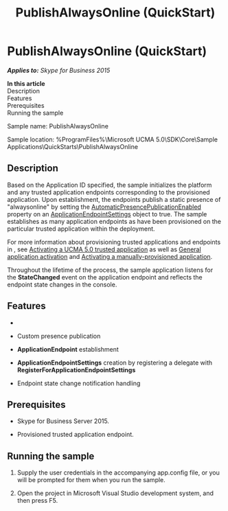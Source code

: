 ﻿---
title: PublishAlwaysOnline (QuickStart)
TOCTitle: PublishAlwaysOnline (QuickStart)
ms:assetid: cf7992a1-db45-417d-b0bc-b4e896779c8c
ms:mtpsurl: https://msdn.microsoft.com/en-us/library/Dn454833(v=office.16)
ms:contentKeyID: 65240099
ms.date: 07/27/2015
mtps_version: v=office.16
---

# PublishAlwaysOnline (QuickStart)


_**Applies to:** Skype for Business 2015_

**In this article**  
Description  
Features  
Prerequisites  
Running the sample  

Sample name: PublishAlwaysOnline

Sample location: %ProgramFiles%\\Microsoft UCMA 5.0\\SDK\\Core\\Sample Applications\\QuickStarts\\PublishAlwaysOnline

## Description

Based on the Application ID specified, the sample initializes the platform and any trusted application endpoints corresponding to the provisioned application. Upon establishment, the endpoints publish a static presence of "alwaysonline" by setting the [AutomaticPresencePublicationEnabled](https://msdn.microsoft.com/en-us/library/hh381653\(v=office.16\)) property on an [ApplicationEndpointSettings](https://msdn.microsoft.com/en-us/library/hh349433\(v=office.16\)) object to true. The sample establishes as many application endpoints as have been provisioned on the particular trusted application within the deployment.

For more information about provisioning trusted applications and endpoints in , see [Activating a UCMA 5.0 trusted application](activating-a-ucma-5-0-trusted-application.md) as well as [General application activation](general-application-activation.md) and [Activating a manually-provisioned application](activating-a-manually-provisioned-application.md).

Throughout the lifetime of the process, the sample application listens for the **StateChanged** event on the application endpoint and reflects the endpoint state changes in the console.

## Features

  - 
  - Custom presence publication

  - **ApplicationEndpoint** establishment

  - **ApplicationEndpointSettings** creation by registering a delegate with **RegisterForApplicationEndpointSettings**

  - Endpoint state change notification handling

## Prerequisites

  - Skype for Business Server 2015.

  - Provisioned trusted application endpoint.

## Running the sample

1.  Supply the user credentials in the accompanying app.config file, or you will be prompted for them when you run the sample.

2.  Open the project in Microsoft Visual Studio development system, and then press F5.

